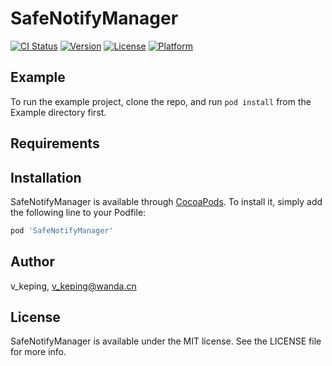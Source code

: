# SafeNotifyManager

[![CI Status](https://img.shields.io/travis/v_keping/SafeNotifyManager.svg?style=flat)](https://travis-ci.org/v_keping/SafeNotifyManager)
[![Version](https://img.shields.io/cocoapods/v/SafeNotifyManager.svg?style=flat)](https://cocoapods.org/pods/SafeNotifyManager)
[![License](https://img.shields.io/cocoapods/l/SafeNotifyManager.svg?style=flat)](https://cocoapods.org/pods/SafeNotifyManager)
[![Platform](https://img.shields.io/cocoapods/p/SafeNotifyManager.svg?style=flat)](https://cocoapods.org/pods/SafeNotifyManager)

## Example

To run the example project, clone the repo, and run `pod install` from the Example directory first.

## Requirements

## Installation

SafeNotifyManager is available through [CocoaPods](https://cocoapods.org). To install
it, simply add the following line to your Podfile:

```ruby
pod 'SafeNotifyManager'
```

## Author

v_keping, v_keping@wanda.cn

## License

SafeNotifyManager is available under the MIT license. See the LICENSE file for more info.
